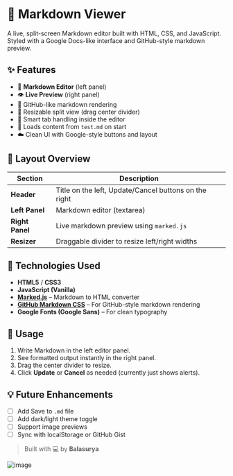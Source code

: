# 📓 Markdown Viewer

A live, split-screen Markdown editor built with HTML, CSS, and JavaScript. Styled with a Google Docs-like interface and GitHub-style markdown preview.

## ✨ Features

- 📝 **Markdown Editor** (left panel)
- 👁️ **Live Preview** (right panel)
- 🎨 GitHub-like markdown rendering
- 📐 Resizable split view (drag center divider)
- 🧠 Smart tab handling inside the editor
- 💾 Loads content from `test.md` on start
- ☁️ Clean UI with Google-style buttons and layout

## 📂 Layout Overview

| Section         | Description                                                |
|----------------|------------------------------------------------------------|
| **Header**      | Title on the left, Update/Cancel buttons on the right     |
| **Left Panel**  | Markdown editor (textarea)                                 |
| **Right Panel** | Live markdown preview using `marked.js`                    |
| **Resizer**     | Draggable divider to resize left/right widths              |

## 🧱 Technologies Used

- **HTML5** / **CSS3**
- **JavaScript (Vanilla)**
- **[Marked.js](https://github.com/markedjs/marked)** – Markdown to HTML converter
- **[GitHub Markdown CSS](https://github.com/sindresorhus/github-markdown-css)** – For GitHub-style markdown rendering
- **Google Fonts (Google Sans)** – For clean typography

## 🚀 Usage

1. Write Markdown in the left editor panel.
2. See formatted output instantly in the right panel.
3. Drag the center divider to resize.
4. Click **Update** or **Cancel** as needed (currently just shows alerts).

## 💡 Future Enhancements

- [ ] Add Save to `.md` file
- [ ] Add dark/light theme toggle
- [ ] Support image previews
- [ ] Sync with localStorage or GitHub Gist

> Built with 💻 by **Balasurya**

![image][def]

[def]: https://upload.wikimedia.org/wikipedia/commons/thumb/6/6e/A._P._J._Abdul_Kalam.jpg/800px-A._P._J._Abdul_Kalam.jpg